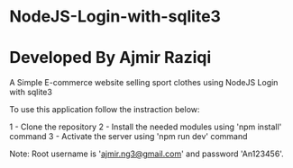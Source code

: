 # NodeJS-Login-with-sqlite3
# Developed By Ajmir Raziqi
A Simple E-commerce website selling sport clothes using NodeJS Login with sqlite3



To use this application follow the instraction below:

1 - Clone the repository
2 - Install the needed modules using 'npm install' command
3 - Activate the server using 'npm run dev' command

Note: Root username is 'ajmir.ng3@gmail.com' and password 'An123456'.
